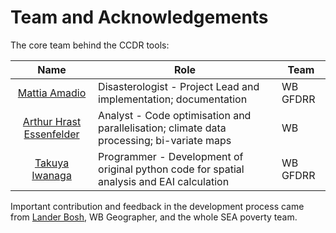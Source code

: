 # Team and Acknowledgements

The core team behind the CCDR tools:

| **Name** | **Role** | **Team** |
| :--------------: | ---------------------------- | ----- |
| [Mattia Amadio](mailto:mamadio@worldbank.org) | Disasterologist - Project Lead and implementation; documentation | WB GFDRR |
| [Arthur Hrast Essenfelder](mailto:arthur.essenfelder@gmail.com) | Analyst - Code optimisation and parallelisation; climate data processing; bi-variate maps | WB |
| [Takuya Iwanaga](mailto:iwanaga.takuya@anu.edu.au) | Programmer - Development of original python code for spatial analysis and EAI calculation | WB GFDRR |

Important contribution and feedback in the development process came from [Lander Bosh](mailto:lbosh@worldbank.org), WB Geographer, and the whole SEA poverty team.